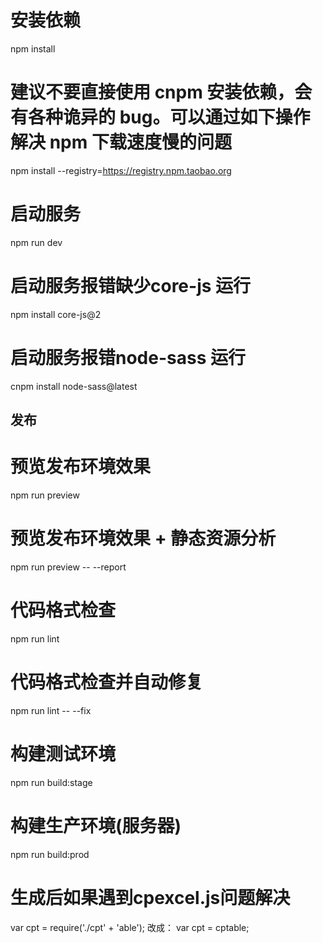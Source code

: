 # 安装依赖
npm install

# 建议不要直接使用 cnpm 安装依赖，会有各种诡异的 bug。可以通过如下操作解决 npm 下载速度慢的问题
npm install --registry=https://registry.npm.taobao.org

# 启动服务
npm run dev

# 启动服务报错缺少core-js   运行 
npm install core-js@2   

# 启动服务报错node-sass   运行 
cnpm install node-sass@latest

## 发布

# 预览发布环境效果
npm run preview

# 预览发布环境效果 + 静态资源分析
npm run preview -- --report

# 代码格式检查
npm run lint

# 代码格式检查并自动修复
npm run lint -- --fix

# 构建测试环境
npm run build:stage

# 构建生产环境(服务器)
npm run build:prod

# 生成后如果遇到cpexcel.js问题解决
var cpt = require('./cpt' + 'able');
改成：
var cpt = cptable;